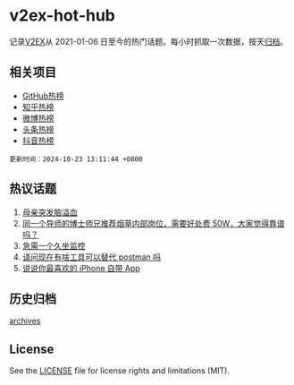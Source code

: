 # v2ex-hot-hub

 记录[V2EX](https://www.v2ex.com/)从 2021-01-06 日至今的热门话题。每小时抓取一次数据，按天[归档](archives)。
 
 ## 相关项目

- [GitHub热榜](https://github.com/lonnyzhang423/github-hot-hub)
- [知乎热榜](https://github.com/lonnyzhang423/zhihu-hot-hub)
- [微博热榜](https://github.com/lonnyzhang423/weibo-hot-hub)
- [头条热榜](https://github.com/lonnyzhang423/toutiao-hot-hub)
- [抖音热榜](https://github.com/lonnyzhang423/douyin-hot-hub)


 `更新时间：2024-10-23 13:11:44 +0800`

## 热议话题

1. [母亲突发脑溢血](https://www.v2ex.com/t/1082543)
1. [同一个导师的博士师兄推荐烟草内部岗位，需要好处费 50W，大家觉得靠谱吗？](https://www.v2ex.com/t/1082552)
1. [急需一个久坐监控](https://www.v2ex.com/t/1082707)
1. [请问现在有啥工具可以替代 postman 吗](https://www.v2ex.com/t/1082604)
1. [说说你最喜欢的 iPhone 自带 App](https://www.v2ex.com/t/1082547)

## 历史归档

[archives](archives)

## License

See the [LICENSE](LICENSE) file for license rights and limitations (MIT).
